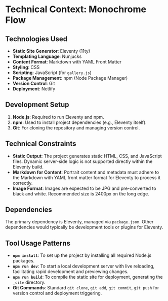 # Technical Context: Monochrome Flow

## Technologies Used

*   **Static Site Generator**: Eleventy (11ty)
*   **Templating Language**: Nunjucks
*   **Content Format**: Markdown with YAML Front Matter
*   **Styling**: CSS
*   **Scripting**: JavaScript (for `gallery.js`)
*   **Package Management**: npm (Node Package Manager)
*   **Version Control**: Git
*   **Deployment**: Netlify

## Development Setup

1.  **Node.js**: Required to run Eleventy and npm.
2.  **npm**: Used to install project dependencies (e.g., Eleventy itself).
3.  **Git**: For cloning the repository and managing version control.

## Technical Constraints

*   **Static Output**: The project generates static HTML, CSS, and JavaScript files. Dynamic server-side logic is not supported directly within the Eleventy build.
*   **Markdown for Content**: Portrait content and metadata must adhere to the Markdown with YAML front matter format for Eleventy to process it correctly.
*   **Image Format**: Images are expected to be JPG and pre-converted to black and white. Recommended size is 2400px on the long edge.

## Dependencies

The primary dependency is Eleventy, managed via `package.json`. Other dependencies would typically be development tools or plugins for Eleventy.

## Tool Usage Patterns

*   **`npm install`**: To set up the project by installing all required Node.js packages.
*   **`npm run dev`**: To start a local development server with live reloading, facilitating rapid development and previewing changes.
*   **`npm run build`**: To compile the static site for deployment, generating the `_site` directory.
*   **Git Commands**: Standard `git clone`, `git add`, `git commit`, `git push` for version control and deployment triggering.
